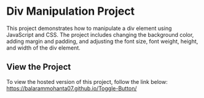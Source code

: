 # Div Manipulation Project

This project demonstrates how to manipulate a div element using JavaScript and CSS. The project includes changing the background color, adding margin and padding, and adjusting the font size, font weight, height, and width of the div element.

## View the Project

To view the hosted version of this project, follow the link below:
https://balarammohanta07.github.io/Toggle-Button/

